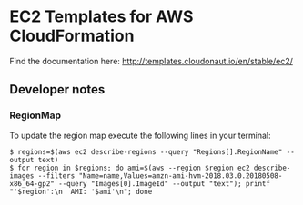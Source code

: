 # EC2 Templates for AWS CloudFormation

Find the documentation here: http://templates.cloudonaut.io/en/stable/ec2/

## Developer notes

### RegionMap
To update the region map execute the following lines in your terminal:

```
$ regions=$(aws ec2 describe-regions --query "Regions[].RegionName" --output text)
$ for region in $regions; do ami=$(aws --region $region ec2 describe-images --filters "Name=name,Values=amzn-ami-hvm-2018.03.0.20180508-x86_64-gp2" --query "Images[0].ImageId" --output "text"); printf "'$region':\n  AMI: '$ami'\n"; done
```
